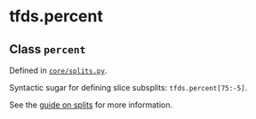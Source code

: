 <div itemscope itemtype="http://developers.google.com/ReferenceObject">
<meta itemprop="name" content="tfds.percent" />
<meta itemprop="path" content="Stable" />
</div>

# tfds.percent

## Class `percent`





Defined in [`core/splits.py`](https://github.com/tensorflow/datasets/tree/master/tensorflow_datasets/core/splits.py).

Syntactic sugar for defining slice subsplits: `tfds.percent[75:-5]`.

See the
[guide on splits](https://github.com/tensorflow/datasets/tree/master/docs/splits.md)
for more information.

